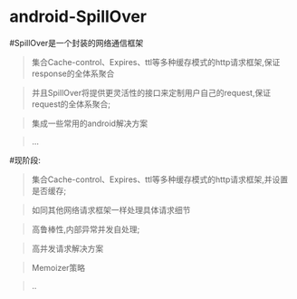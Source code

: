 android-SpillOver
=================

#SpillOver是一个封装的网络通信框架

>集合Cache-control、Expires、ttl等多种缓存模式的http请求框架,保证response的全体系聚合

>并且SpillOver将提供更灵活性的接口来定制用户自己的request,保证request的全体系聚合;

>集成一些常用的android解决方案

>...


#现阶段:

>集合Cache-control、Expires、ttl等多种缓存模式的http请求框架,并设置是否缓存;

>如同其他网络请求框架一样处理具体请求细节

>高鲁棒性,内部异常并发自处理;

>高并发请求解决方案

>Memoizer策略

>..
